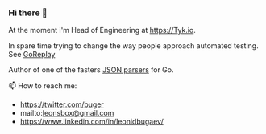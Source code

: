 ### Hi there 👋

At the moment i'm Head of Engineering at https://Tyk.io.

In spare time trying to change the way people approach automated testing. See [GoReplay](https://goreplay.org)

Author of one of the fasters [JSON parsers](https://github.com/buger/jsonparser) for Go.

  


📫 How to reach me:
- https://twitter.com/buger
- mailto:leonsbox@gmail.com
- https://www.linkedin.com/in/leonidbugaev/



<!--
**buger/buger** is a ✨ _special_ ✨ repository because its `README.md` (this file) appears on your GitHub profile.

Here are some ideas to get you started:

- 🔭 I’m currently working on ...
- 🌱 I’m currently learning ...
- 👯 I’m looking to collaborate on ...
- 🤔 I’m looking for help with ...
- 💬 Ask me about ...
- 📫 How to reach me: ...
- 😄 Pronouns: ...
- ⚡ Fun fact: ...
-->
